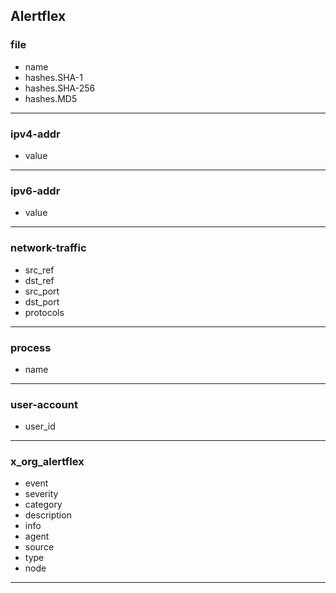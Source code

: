 ## Alertflex
### file
- name
- hashes.SHA-1
- hashes.SHA-256
- hashes.MD5

___
### ipv4-addr
- value

___
### ipv6-addr
- value

___
### network-traffic
- src_ref
- dst_ref
- src_port
- dst_port
- protocols

___
### process
- name

___
### user-account
- user_id

___
### x_org_alertflex
- event
- severity
- category
- description
- info
- agent
- source
- type
- node

___
